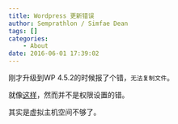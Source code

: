 ```yaml
---
title: Wordpress 更新错误
author: Semprathlon / Simfae Dean
tags: []
categories:
	- About
date: 2016-06-01 17:39:02
---
```

刚才升级到WP 4.5.2的时候报了个错，`无法复制文件`。

就像[这样](http://blog.sina.com.cn/s/blog_7252bc130101s7m7.html)，然而并不是权限设置的错。

其实是虚拟主机空间不够了。